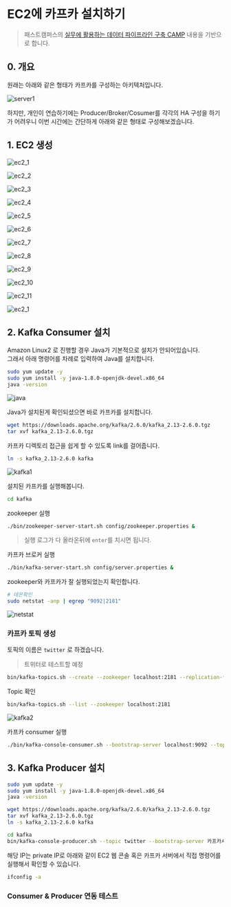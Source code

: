 # EC2에 카프카 설치하기

> 패스트캠퍼스의 [실무에 활용하는 데이터 파이프라인 구축 CAMP](https://www.fastcampus.co.kr/data_camp_pipeline) 내용을 기반으로 합니다.

## 0. 개요

원래는 아래와 같은 형태가 카프카를 구성하는 아키텍처입니다.

![server1](./images/1/server1.png)

하지만, 개인이 연습하기에는 Producer/Broker/Cosumer를 각각의 HA 구성을 하기가 어려우니 이번 시간에는 간단하게 아래와 같은 형태로 구성해보겠습니다.

## 1. EC2 생성

![ec2_1](./images/1/ec2_1.png)

![ec2_2](./images/1/ec2_2.png)

![ec2_3](./images/1/ec2_3.png)

![ec2_4](./images/1/ec2_4.png)

![ec2_5](./images/1/ec2_5.png)

![ec2_6](./images/1/ec2_6.png)

![ec2_7](./images/1/ec2_7.png)

![ec2_8](./images/1/ec2_8.png)

![ec2_9](./images/1/ec2_9.png)

![ec2_10](./images/1/ec2_10.png)

![ec2_11](./images/1/ec2_11.png)

![ec2_1](./images/1/ec2_12.png)

## 2. Kafka Consumer 설치

Amazon Linux2 로 진행할 경우 Java가 기본적으로 설치가 안되어있습니다.  
그래서 아래 명령어를 차례로 입력하여 Java를 설치합니다.

```bash
sudo yum update -y 
sudo yum install -y java-1.8.0-openjdk-devel.x86_64
java -version
```

![java](./images/1/java.png)

Java가 설치된게 확인되셨으면 바로 카프카를 설치합니다.

```bash
wget https://downloads.apache.org/kafka/2.6.0/kafka_2.13-2.6.0.tgz
tar xvf kafka_2.13-2.6.0.tgz  
```

카프카 디렉토리 접근을 쉽게 할 수 있도록 link를 걸어줍니다.

```bash
ln -s kafka_2.13-2.6.0 kafka
```

![kafka1](./images/1/kafka1.png)

설치된 카프카를 실행해봅니다.

```bash
cd kafka
```

zookeeper 실행

```bash
./bin/zookeeper-server-start.sh config/zookeeper.properties & 
```

> 실행 로그가 다 올라온뒤에 ```enter```를 치시면 됩니다.

카프카 브로커 실행

```bash
./bin/kafka-server-start.sh config/server.properties & 
```

zookeeper와 카프카가 잘 실행되었는지 확인합니다.

```bash
# 데몬확인
sudo netstat -anp | egrep "9092|2181"
```

![netstat](./images/1/netstat.png)

### 카프카 토픽 생성

토픽의 이름은 ```twitter``` 로 하겠습니다.  

> 트위터로 테스트할 예정

```bash
bin/kafka-topics.sh --create --zookeeper localhost:2181 --replication-factor 1 --partitions 1 --topic twitter &
```

Topic 확인 

```bash
bin/kafka-topics.sh --list --zookeeper localhost:2181 
```

![kafka2](./images/1/kafka2.png)

카프카 consumer 실행

```bash
./bin/kafka-console-consumer.sh --bootstrap-server localhost:9092 --topic twitter --from-beginning
```

## 3. Kafka Producer 설치

```bash
sudo yum update -y 
sudo yum install -y java-1.8.0-openjdk-devel.x86_64
java -version
```

```bash
wget https://downloads.apache.org/kafka/2.6.0/kafka_2.13-2.6.0.tgz
tar xvf kafka_2.13-2.6.0.tgz  
ln -s kafka_2.13-2.6.0 kafka
```

```bash
cd kafka
bin/kafka-console-producer.sh --topic twitter --bootstrap-server 카프카서버privateIP:9092
```

해당 IP는 private IP로 아래와 같이 EC2 웹 콘솔 혹은 카프카 서버에서 직접 명령어를 실행해서 확인할 수 있습니다.

```bash
ifconfig -a
```

### Consumer & Producer 연동 테스트


